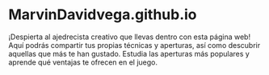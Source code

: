 # MarvinDavidvega.github.io
¡Despierta al ajedrecista creativo que llevas dentro con esta página web! Aquí podrás compartir tus propias técnicas y aperturas, así como descubrir aquellas que más te han gustado. Estudia las aperturas más populares y aprende qué ventajas te ofrecen en el juego. 
